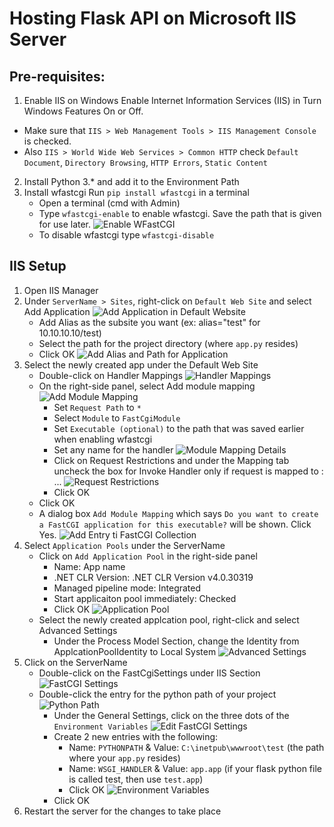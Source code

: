 ﻿# Hosting Flask API on Microsoft IIS Server

## Pre-requisites:
1.  Enable IIS on Windows
Enable Internet Information Services (IIS) in Turn Windows Features On or Off.
* Make sure that `IIS > Web Management Tools > IIS Management Console` is checked.
* Also `IIS > World Wide Web Services > Common HTTP` check `Default Document`, `Directory Browsing`, `HTTP Errors`, `Static Content`
2. Install Python 3.* and add it to the Environment Path
3. Install wfastcgi
Run `pip install wfastcgi` in a terminal
	* Open a terminal (cmd with Admin)
	* Type `wfastcgi-enable` to enable wfastcgi. Save the path that is given for use later.
![Enable WFastCGI](https://raw.githubusercontent.com/JeevanSandhu/Documentation/master/assets/host_flask_on_iis/iis1.png)
	* To disable wfastcgi type `wfastcgi-disable`

## IIS Setup
1. Open IIS Manager
2. Under `ServerName > Sites`, right-click on `Default Web Site` and select Add Application
![Add Application in Default Website](https://raw.githubusercontent.com/JeevanSandhu/Documentation/master/assets/host_flask_on_iis/iis2.png)
	* Add Alias as the subsite you want (ex: alias="test" for 10.10.10.10/test)
	* Select the path for the project directory (where `app.py` resides)
	* Click OK
![Add Alias and Path for Application](https://raw.githubusercontent.com/JeevanSandhu/Documentation/master/assets/host_flask_on_iis/iis3.png)
3. Select the newly created app under the Default Web Site
	* Double-click on Handler Mappings
![Handler Mappings](https://raw.githubusercontent.com/JeevanSandhu/Documentation/master/assets/host_flask_on_iis/iis4.png)
	* On the right-side panel, select Add module mapping
![Add Module Mapping](https://raw.githubusercontent.com/JeevanSandhu/Documentation/master/assets/host_flask_on_iis/iis5.png)
		* Set `Request Path` to `*`
		* Select `Module` to `FastCgiModule`
		* Set `Executable (optional)` to the path that was saved earlier when enabling wfastcgi
		* Set any name for the handler
![Module Mapping Details](https://raw.githubusercontent.com/JeevanSandhu/Documentation/master/assets/host_flask_on_iis/iis6.png)
		* Click on Request Restrictions and under the Mapping tab uncheck the box for Invoke Handler only if request is mapped to : ...
![Request Restrictions](https://raw.githubusercontent.com/JeevanSandhu/Documentation/master/assets/host_flask_on_iis/iis7.png)
		* Click OK
	* Click OK
	* A dialog box `Add Module Mapping` which says `Do you want to create a FastCGI application for this executable?` will be shown. Click Yes.
![Add Entry ti FastCGI Collection](https://raw.githubusercontent.com/JeevanSandhu/Documentation/master/assets/host_flask_on_iis/iis8.png)
4. Select `Application Pools` under the ServerName
	* Click on `Add Application Pool` in the right-side panel
		* Name: App name
		* .NET CLR Version: .NET CLR Version v4.0.30319
		* Managed pipeline mode: Integrated
		* Start applicaiton pool immediately: Checked
		* Click OK
![Application Pool](https://raw.githubusercontent.com/JeevanSandhu/Documentation/master/assets/host_flask_on_iis/iis9.png)
	* Select the newly created applcation pool, right-click and select Advanced Settings
		* Under the Process Model Section, change the Identity from ApplcationPoolIdentity to Local System
![Advanced Settings](https://raw.githubusercontent.com/JeevanSandhu/Documentation/master/assets/host_flask_on_iis/iis10.png)
5. Click on the ServerName
	* Double-click on the FastCgiSettings under IIS Section
![FastCGI Settings](https://raw.githubusercontent.com/JeevanSandhu/Documentation/master/assets/host_flask_on_iis/iis12.png)
	* Double-click the entry for the python path of your project
![Python Path](https://raw.githubusercontent.com/JeevanSandhu/Documentation/master/assets/host_flask_on_iis/iis13.png)
		* Under the General Settings, click on the three dots of the `Environment Variables`
![Edit FastCGI Settings](https://raw.githubusercontent.com/JeevanSandhu/Documentation/master/assets/host_flask_on_iis/iis14.png)
		* Create 2 new entries with the following:
			* Name: `PYTHONPATH` & Value: `C:\inetpub\wwwroot\test` (the path where your `app.py` resides)
			* Name: `WSGI_HANDLER` & Value: `app.app` (if your flask python file is called test, then use `test.app`)
			* Click OK
![Environment Variables](https://raw.githubusercontent.com/JeevanSandhu/Documentation/master/assets/host_flask_on_iis/iis15.png)
		* Click OK
6. Restart the server for the changes to take place
